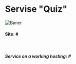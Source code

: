 <h1>Servise <strong>"Quiz"</strong></h1>

<p>
	<img src="https://i.ibb.co/nnt6YNH/Baner-Quiz.jpg" alt="Baner">
</p>

<h4>Site: #</h4>

<br>

<h5>Service on a working hosting: #</h5>